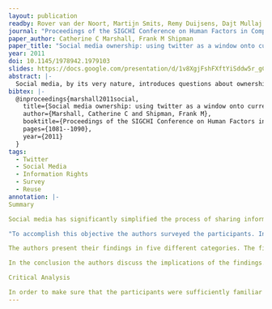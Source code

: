 ```yaml
---
layout: publication
readby: Rover van der Noort, Martijn Smits, Remy Duijsens, Dajt Mullaj
journal: "Proceedings of the SIGCHI Conference on Human Factors in Computing Systems."
paper_author: Catherine C Marshall, Frank M Shipman
paper_title: "Social media ownership: using twitter as a window onto current attitudes and beliefs"
year: 2011
doi: 10.1145/1978942.1979103
slides: https://docs.google.com/presentation/d/1v8XgjFshFXftYiSddw5r_gCuWMviQbaCAuejkLtNo5Q/edit?usp=sharing
abstract: |-
  Social media, by its very nature, introduces questions about ownership. Ownership comes into play most crucially when we investigate how social media is saved or archived; how it is reused; and whether it can be removed or deleted. We investigate these social media ownership issues using a Mechanical Turk survey of Twitter users; the survey uses open-ended questions and statements of belief about realistic Twitter-based scenarios to give us a window onto current attitudes and beliefs. Our findings reveal that respondents take a liberal attitude toward saving and storing the tweets that they encounter. More caution is exercised with republishing the material, and still more with sharing the material among friends and associates. Respondents approach removal of this type of lightweight social media most cautiously. The material's provenance and the respondents' relationship to the material (whether they are the author or subject) has considerable bearing on what they feel they can do with it.
bibtex: |-
  @inproceedings{marshall2011social,
    title={Social media ownership: using twitter as a window onto current attitudes and beliefs},
    author={Marshall, Catherine C and Shipman, Frank M},
    booktitle={Proceedings of the SIGCHI Conference on Human Factors in Computing Systems},
    pages={1081--1090},
    year={2011}
  }
tags:
  - Twitter
  - Social Media
  - Information Rights
  - Survey
  - Reuse
annotation: |-
Summary

Social media has significantly simplified the process of sharing information all around the world. However, it also introduces concerns about the ownership of this information. A study conducted by the authors examined the attitude of frequent Twitter users towards these issues.

"To accomplish this objective the authors surveyed the participants. In the survey, the participant expresses their attitude towards several different scenarios. The scenarios are designed to investigate three main topics introduced in the paper: saving tweets, reusing tweets and deleting tweets. In each scenario the participant answers multiple questions regarding the aforementioned topics."

The authors present their findings in five different categories. The first category is ownership and control. The authors found that most participants felt that Twitter users should be able to store their own Twitter conversations. And, although the reaction was less convincing, the majority of the people also seem to agree that someone should be able to store tweets from other people. The second category is publication versus sharing. The distinction between the two is the audience of the content. Publication means that the content is available on the open web while sharing means that the content is available to people within social spheres. Interestingly, the authors found that people are more positive towards publication than sharing. The third category is reusing and remixing content. Most of the participants had a positive attitude towards reusing media. However, the reuse of media without crediting the creator scored significantly lower than the reuse with crediting the creator. The fourth category is removing content. The attitudes of the participants were mixed in the case of Twitter users being able to remove content that was featuring them as a subject. While the majority of the participants agreed that a user should not be able to take down tweets that were only partly about them. The fifth category was about institutional ownership. The participants had varying opinions on the archiving of the entire Twitter database. However, the attitude towards restricted access was more positive than open access. 

In the conclusion the authors discuss the implications of the findings. First, they question how attitude should affect the design of collaborative spaces. Next, they question the boundaries of storing information. Finally, they wonder how joint-ownership determines the future of social media. The authors propose more research towards the topic, for instance to see how the findings compare to other social media.

Critical Analysis

In order to make sure that the participants were sufficiently familiar with Twitter, the authors decided to select only frequent Twitter users to participate in the study. We assume that nowadays almost everyone has at least some understanding of social media, such as Twitter. Therefore we think that also including participants that do not have Twitter or have deleted their account could increase the value of the research because social media ownership can affect them as well.
---
```

<!--mandatory fields: paper_title, readby, paper_author, journal, year, doi or preprint or arxiv, slides (if you have), abstract, annotation -->
